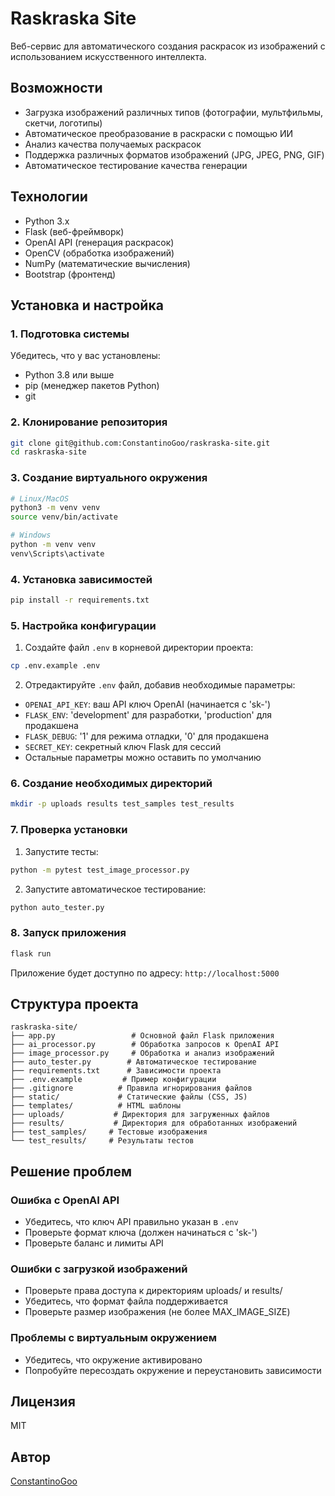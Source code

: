 # Raskraska Site

Веб-сервис для автоматического создания раскрасок из изображений с использованием искусственного интеллекта.

## Возможности

- Загрузка изображений различных типов (фотографии, мультфильмы, скетчи, логотипы)
- Автоматическое преобразование в раскраски с помощью ИИ
- Анализ качества получаемых раскрасок
- Поддержка различных форматов изображений (JPG, JPEG, PNG, GIF)
- Автоматическое тестирование качества генерации

## Технологии

- Python 3.x
- Flask (веб-фреймворк)
- OpenAI API (генерация раскрасок)
- OpenCV (обработка изображений)
- NumPy (математические вычисления)
- Bootstrap (фронтенд)

## Установка и настройка

### 1. Подготовка системы

Убедитесь, что у вас установлены:
- Python 3.8 или выше
- pip (менеджер пакетов Python)
- git

### 2. Клонирование репозитория

```bash
git clone git@github.com:ConstantinoGoo/raskraska-site.git
cd raskraska-site
```

### 3. Создание виртуального окружения

```bash
# Linux/MacOS
python3 -m venv venv
source venv/bin/activate

# Windows
python -m venv venv
venv\Scripts\activate
```

### 4. Установка зависимостей

```bash
pip install -r requirements.txt
```

### 5. Настройка конфигурации

1. Создайте файл `.env` в корневой директории проекта:
```bash
cp .env.example .env
```

2. Отредактируйте `.env` файл, добавив необходимые параметры:
- `OPENAI_API_KEY`: ваш API ключ OpenAI (начинается с 'sk-')
- `FLASK_ENV`: 'development' для разработки, 'production' для продакшена
- `FLASK_DEBUG`: '1' для режима отладки, '0' для продакшена
- `SECRET_KEY`: секретный ключ Flask для сессий
- Остальные параметры можно оставить по умолчанию

### 6. Создание необходимых директорий

```bash
mkdir -p uploads results test_samples test_results
```

### 7. Проверка установки

1. Запустите тесты:
```bash
python -m pytest test_image_processor.py
```

2. Запустите автоматическое тестирование:
```bash
python auto_tester.py
```

### 8. Запуск приложения

```bash
flask run
```

Приложение будет доступно по адресу: `http://localhost:5000`

## Структура проекта

```
raskraska-site/
├── app.py                 # Основной файл Flask приложения
├── ai_processor.py        # Обработка запросов к OpenAI API
├── image_processor.py     # Обработка и анализ изображений
├── auto_tester.py        # Автоматическое тестирование
├── requirements.txt      # Зависимости проекта
├── .env.example         # Пример конфигурации
├── .gitignore          # Правила игнорирования файлов
├── static/             # Статические файлы (CSS, JS)
├── templates/          # HTML шаблоны
├── uploads/           # Директория для загруженных файлов
├── results/           # Директория для обработанных изображений
├── test_samples/     # Тестовые изображения
└── test_results/     # Результаты тестов
```

## Решение проблем

### Ошибка с OpenAI API
- Убедитесь, что ключ API правильно указан в `.env`
- Проверьте формат ключа (должен начинаться с 'sk-')
- Проверьте баланс и лимиты API

### Ошибки с загрузкой изображений
- Проверьте права доступа к директориям uploads/ и results/
- Убедитесь, что формат файла поддерживается
- Проверьте размер изображения (не более MAX_IMAGE_SIZE)

### Проблемы с виртуальным окружением
- Убедитесь, что окружение активировано
- Попробуйте пересоздать окружение и переустановить зависимости

## Лицензия

MIT

## Автор

[ConstantinoGoo](https://github.com/ConstantinoGoo) 